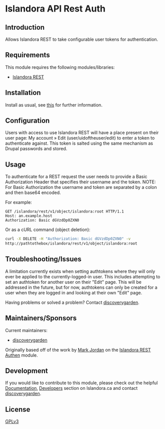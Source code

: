 # Islandora API Rest Auth

## Introduction

Allows Islandora REST to take configurable user tokens for authentication.

## Requirements

This module requires the following modules/libraries:

* [Islandora REST](https://github.com/discoverygarden/islandora_rest)

## Installation

Install as usual, see 
[this](https://drupal.org/documentation/install/modules-themes/modules-7) for 
further information.

## Configuration

Users with access to use Islandora REST will have a place present on their user
page: My account » Edit (user/uidoftheuser/edit) to enter a token to
authenticate against. This token is salted using the same mechanism as Drupal
passwords and stored.

## Usage

To authenticate for a REST request the user needs to provide a Basic
Authorization Header that specifies their username and the token.
NOTE: For Basic Authorization the username and token are separated by a colon
and then base64 encoded.

For example:
```
GET /islandora/rest/v1/object/islandora:root HTTP/1.1
Host: an.example.host
Authorization: Basic dGVzdDp0ZXN0
```

Or as a cURL command (object deletion):
```bash
curl -X DELETE -H "Authorization: Basic dGVzdDp0ZXN0" -v
http://pathtothebox/islandora/rest/v1/object/islandora:root
```

## Troubleshooting/Issues

A limitation currently exists when setting authtokens where they will only ever
be applied to the currently-logged-in user. This includes attempting to set an
authtoken for another user on their "Edit" page. This will be addressed in the
future, but for now, authtokens can only be created for a user when they are
logged in and looking at their own "Edit" page.

Having problems or solved a problem? Contact 
[discoverygarden](http://support.discoverygarden.ca).

## Maintainers/Sponsors

Current maintainers:

* [discoverygarden](http://www.discoverygarden.ca)

Originally based off of the work by [Mark Jordan](https://github.com/mjordan) on
the [Islandora REST Authen](https://github.com/mjordan/islandora_rest_authen)
module.

## Development

If you would like to contribute to this module, please check out the helpful
[Documentation](https://github.com/Islandora/islandora/wiki#wiki-documentation-for-developers),
[Developers](http://islandora.ca/developers) section on Islandora.ca and
contact [discoverygarden](http://support.discoverygarden.ca).

## License

[GPLv3](http://www.gnu.org/licenses/gpl-3.0.txt)
